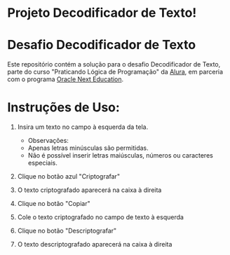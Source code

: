 # Projeto Decodificador de Texto!

# Desafio Decodificador de Texto

Este repositório contém a solução para o desafio Decodificador de Texto, parte do curso "Praticando Lógica de Programação" da <a href="https://www.alura.com.br/" target="_blank">Alura</a>, em parceria com o programa <a href="https://www.oracle.com/br/education/oracle-next-education/" target="_blank" >Oracle Next Education</a>.

# Instruções de Uso:

1. Insira um texto no campo à esquerda da tela.
     - Observações:
     - Apenas letras minúsculas são permitidas.
     - Não é possível inserir letras maiúsculas, números ou caracteres especiais.
    
  
2. Clique no botão azul "Criptografar"

3. O texto criptografado aparecerá na caixa à direita

4. Clique no botão "Copiar"

5. Cole o texto criptografado no campo de texto à esquerda

6. Clique no botão "Descriptografar"

7. O texto descriptografado aparecerá na caixa à direita



